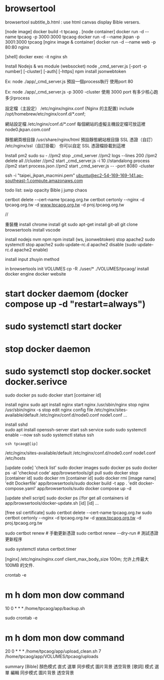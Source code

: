 # browsertool
browsertool
subtitle_b.html : use html canvas display Bible versers.

[node image]
docker build -t tpcaog .
[node container]
docker run -d --name tpcaog -p 3000:3000 tpcaog
docker run -d --name jkpan -p 3001:3000 tpcaog
[nginx image & container]
docker run -d --name web -p 80:80 nginx

[shell]
docker exec -it nginx sh


Install Nodejs & ws module (websocket)
node _cmd_server.js [-port -p number] [-cluster] [-auth] [-https]
npm install jsonwebtoken

Ex:
 node ./app/_cmd_server.js
預設一個process執行 使用port 80

Ex:
 node ./app/_cmd_server.js -p 3000 -cluster
使用 3000 port 有多少核心跑多少process

設定檔（主設定） /etc/nginx/nginx.conf   (Nginx 的主配置)
include /opt/homebrew/etc/nginx/conf.d/*.conf;

網站設定檔	/etc/nginx/conf.d/*.conf    每個網站的虛擬主機設定檔可放這裡
node0.jkpan.com.conf

靜態網頁根目錄	/usr/share/nginx/html	預設靜態網站根目錄
SSL 憑證（自訂）	/etc/nginx/ssl（自訂掛載）	你可以自定 SSL 憑證檔掛載到這裡

Install pm2
sudo su -
//pm2 stop _cmd_server
//pm2 logs --lines 200
//pm2 delete all
//cluster
//pm2 start _cmd_server.js -i 10
//standalong process
//pm2 start process.json
//pm2 start _cmd_server.js -- -port 8080 -cluster

ssh -i "taipei_jkpan_macmini.pem" ubuntu@ec2-54-169-169-141.ap-southeast-1.compute.amazonaws.com


todo list:
swip opacity
Bible j jump chaos 

certbot delete --cert-name tpcaog.org.tw
certbot certonly --nginx -d tpcaog.org.tw -d www.tpcaog.org.tw -d proj.tpcaog.org.tw

//

重裝機
install chrome
install git
    sudo apt-get install git-all
git clone browsertools
install vscode

install nodejs nvm npm
npm install (ws, jsonwebtoken)
stop apache2
    sudo systemctl stop apache2
    sudo update-rc.d apache2 disable (sudo update-rc.d apache2 enable)

install input zhuyin method

in browsertools init VOLUMES 
cp -R ./user/* ./VOLUMES/tpcaog/
install docker engine
    docker website

# start docker daemom (docker compose up -d "restart=always")
#    sudo systemctl start docker
# stop docker daemon
#    sudo systemctl stop docker.socket docker.serivce
sudo docker ps 
sudo docker start [container id] 

install nginx
    sudo apt install nginx
start nginx
    /usr/sbin/nginx
stop nginx
    /usr/sbin/nginx -s stop
edit nginx config file 
    /etc/nginx/sites-available/default
    /etc/nginx/conf.d/node0.conf node1.conf ...

install sshd  
    sudo apt install openssh-server
start ssh service sudo 
    sudo systemctl enable --now ssh 
    sudo systemctl status ssh

    ssh tpcaog@[ip]

/etc/nginx/sites-available/default
/etc/nginx/conf.d/node0.conf node1.conf
/etc/hosts

[update code]
'check list'
sudo docker images
sudo docker ps
sudo docker ps -al
'checkout code'
app/browsertools/git pull
sudo docker stop [container id]
sudo docker rm [container id]
sudo docker rmi [image name]
'edit Dockerfile'
app/browsertools/sudo docker build -t app .
'edit docker-compose.yaml'
app/browsertools/sudo docker compose up -d

[update shell script]
sudo docker ps //for get all containers id
app/browsertools/docker-update.sh [id] [id] ...


[free ssl certificate]
sudo certbot delete --cert-name tpcaog.org.tw
sudo certbot certonly --nginx -d tpcaog.org.tw -d www.tpcaog.org.tw -d proj.tpcaog.org.tw

sudo certbot renew           # 手動更新憑證
sudo certbot renew --dry-run # 測試憑證更新程序

sudo systemctl status certbot.timer

[nginx]
/etc/nginx/nginx.conf
client_max_body_size 100m; 允许上传最大100MB 的文件. 

crontab -e
# m h  dom mon dow   command
10 0 * * * /home/tpcaog/app/backup.sh

sudo crontab -e
# m h  dom mon dow   command
20 0 * * * /home/tpcaog/app/upload_clean.sh 7 /home/tpcaog/app/VOLUMES/tpcaog/uploads

summary
[Bible] 顏色模式 直式 選單 同步模式 圖片背景 透空背景
[歌詞] 模式 選單 編輯 同步模式 圖片背景 透空背景

